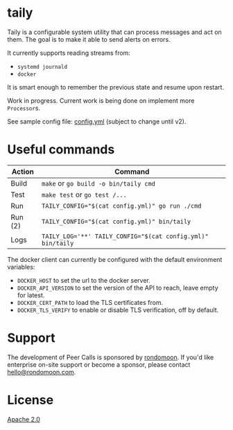 # taily

Taily is a configurable system utility that can process messages and act on
them. The goal is to make it able to send alerts on errors.

It currently supports reading streams from:

- `systemd journald`
- `docker`

It is smart enough to remember the previous state and resume upon restart.

Work in progress. Current work is being done on implement more `Processor`s.

See sample config file: [config.yml](config.yml) (subject to change until v2).

# Useful commands

| Action  | Command                                                        |
|---------|----------------------------------------------------------------|
| Build   | `make` or `go build -o bin/taily cmd`                          |
| Test    | `make test` or `go test /...`                                  |
| Run     | `TAILY_CONFIG="$(cat config.yml)" go run ./cmd`                |
| Run (2) | `TAILY_CONFIG="$(cat config.yml)" bin/taily`                   |
| Logs    | `TAILY_LOG='**' TAILY_CONFIG="$(cat config.yml)" bin/taily`    |

The docker client can currently be configured with the default environment
variables:

- `DOCKER_HOST` to set the url to the docker server.
- `DOCKER_API_VERSION` to set the version of the API to reach, leave empty for latest.
- `DOCKER_CERT_PATH` to load the TLS certificates from.
- `DOCKER_TLS_VERIFY` to enable or disable TLS verification, off by default.

# Support

The development of Peer Calls is sponsored by [rondomoon][rondomoon]. If you'd
like enterprise on-site support or become a sponsor, please contact
[hello@rondomoon.com](mailto:hello@rondomoon.com).

[rondomoon]: https://rondomoon.com

# License

[Apache 2.0](LICENSE)
